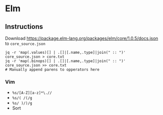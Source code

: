 # Elm

## Instructions

Download <https://package.elm-lang.org/packages/elm/core/1.0.5/docs.json> to `core_source.json`

```shell
jq -r 'map(.values)[] | .[]|[.name,.type]|join(" :: ")' core_source.json > core.txt
jq -r 'map(.binops)[] | .[]|[.name,.type]|join(" :: ")' core_source.json >> core.txt
# Manually append parens to opperators here
```

### Vim

- `%s/[A-Z][a-z]*\.//`
- `%s/( /(/g`
- `%s/ )/)/g`
- Sort
